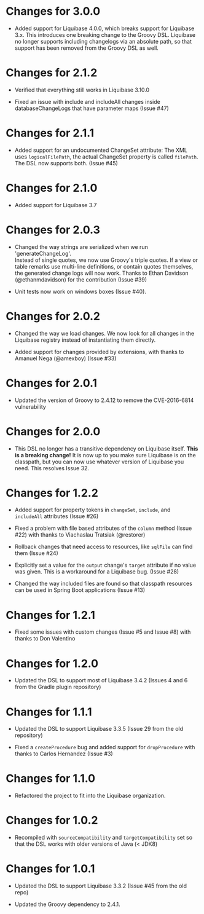 Changes for 3.0.0
=================
- Added support for Liquibase 4.0.0, which breaks support for Liquibase 3.x.
  This introduces one breaking change to the Groovy DSL.  Liquibase no longer
  supports including changelogs via an absolute path, so that support has been
  removed from the Groovy DSL as well. 
  
Changes for 2.1.2
=================
- Verified that everything still works in Liquibase 3.10.0

- Fixed an issue with include and includeAll changes inside databaseChangeLogs
  that have parameter maps (Issue #47)
  
Changes for 2.1.1
=================
- Added support for an undocumented ChangeSet attribute:  The XML uses
 `logicalFilePath`, the actual ChangeSet property is called `filePath`.  The 
 DSL now supports both. (Issue #45)
  
Changes for 2.1.0
=================
- Added support for Liquibase 3.7

Changes for 2.0.3
=================
- Changed the way strings are serialized when we run 'generateChangeLog'.  
  Instead of single quotes, we now use Groovy's triple quotes.  If a view or
  table remarks use multi-line definitions, or contain quotes themselves, the
  generated change logs will now work.  Thanks to Ethan Davidson
  (@ethanmdavidson) for the contribution (Issue #39)
  
- Unit tests now work on windows boxes (Issue #40).
   
Changes for 2.0.2
=================
- Changed the way we load changes.  We now look for all changes in the Liquibase
  registry instead of instantiating them directly.
  
- Added support for changes provided by extensions, with thanks to Amanuel Nega
  (@amexboy) (Issue #33)
  
Changes for 2.0.1
=================
- Updated the version of Groovy to 2.4.12 to remove the CVE-2016-6814
  vulnerability
  
Changes for 2.0.0
=================
- This DSL no longer has a transitive dependency on Liquibase itself.  **This is
  a breaking change!**  It is now up to you make sure Liquibase is on the 
  classpath, but you can now use whatever version of Liquibase you need. This
  resolves Issue 32.
  
Changes for 1.2.2
=================
- Added support for property tokens in `changeSet`, `include`, and `includeAll`
  attributes (Issue #26)
  
- Fixed a problem with file based attributes of the `column` method (Issue #22)
  with thanks to Viachaslau Tratsiak (@restorer)  
  
- Rollback changes that need access to resources, like `sqlFile` can find them
  (Issue #24)
 
- Explicitly set a value for the `output` change's `target` attribute if no
  value was given.  This is a workaround for a Liquibase bug. (Issue #28)
 
- Changed the way included files are found so that classpath resources can be
  used in Spring Boot applications (Issue #13)
   
Changes for 1.2.1
=================
- Fixed some issues with custom changes (Issue #5 and Issue #8) with thanks to 
  Don Valentino

Changes for 1.2.0
=================
- Updated the DSL to support most of Liquibase 3.4.2 (Issues 4 and 6 from the 
  Gradle plugin repository)

Changes for 1.1.1
=================
- Updated the DSL to support Liquibase 3.3.5 (Issue 29 from the old repository)

- Fixed a `createProcedure` bug and added support for `dropProcedure` with 
  thanks to Carlos Hernandez (Issue #3)

Changes for 1.1.0
=================
- Refactored the project to fit into the Liquibase organization.

Changes for 1.0.2
=================
- Recompiled with `sourceCompatibility` and `targetCompatibility` set so that
  the DSL works with older versions of Java (< JDK8)

Changes for 1.0.1
=================
- Updated the DSL to support Liquibase 3.3.2 (Issue #45 from the old repo)

- Updated the Groovy dependency to 2.4.1. 
